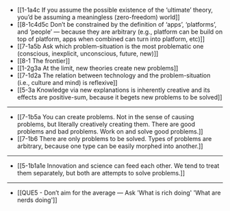 - [[1-1a4c If you assume the possible existence of the ‘ultimate’ theory, you’d be assuming a meaningless (zero-freedom) world]]
- [[8-1c4d5c Don’t be constrained by the definition of ‘apps’, ‘platforms’, and ‘people’ — because they are arbitrary (e.g., platform can be build on top of platform, apps when combined can turn into platform, etc)]]
- [[7-1a5b Ask which problem-situation is the most problematic one (conscious, inexplicit, unconscious, future, new)]]
- [[8-1 The frontier]]
- [[1-2g3a At the limit, new theories create new problems]]
- [[7-1d2a The relation between technology and the problem-situation (i.e., culture and mind) is reflexive]]
- [[5-3a Knowledge via new explanations is inherently creative and its effects are positive-sum, because it begets new problems to be solved]]
---
- [[7-1b5a You can create problems. Not in the sense of causing problems, but literally creatively creating them. There are good problems and bad problems. Work on and solve good problems.]]
- [[7-1b6 There are only problems to be solved. Types of problems are arbitrary, because one type can be easily morphed into another.]]
---
- [[5-1b1a1e Innovation and science can feed each other. We tend to treat them separately, but both are attempts to solve problems.]]
---
- [[QUE5 - Don’t aim for the average — Ask 'What is rich doing' 'What are nerds doing']]
